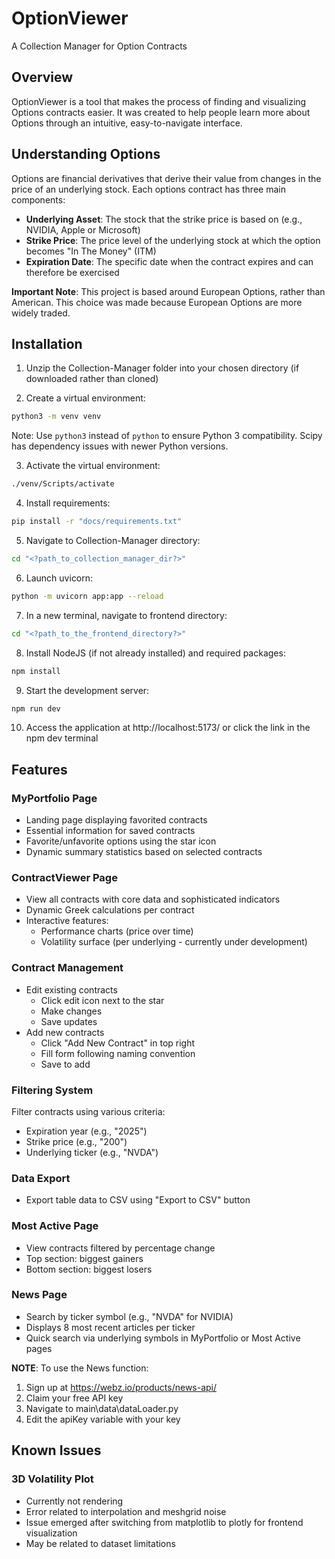 # OptionViewer

A Collection Manager for Option Contracts

## Overview

OptionViewer is a tool that makes the process of finding and visualizing Options contracts easier. It was created to help people learn more about Options through an intuitive, easy-to-navigate interface.

## Understanding Options

Options are financial derivatives that derive their value from changes in the price of an underlying stock. Each options contract has three main components:

- **Underlying Asset**: The stock that the strike price is based on (e.g., NVIDIA, Apple or Microsoft)
- **Strike Price**: The price level of the underlying stock at which the option becomes "In The Money" (ITM)
- **Expiration Date**: The specific date when the contract expires and can therefore be exercised

**Important Note**: This project is based around European Options, rather than American. This choice was made because European Options are more widely traded.

## Installation

1. Unzip the Collection-Manager folder into your chosen directory (if downloaded rather than cloned)

2. Create a virtual environment:
```bash
python3 -m venv venv
```
Note: Use `python3` instead of `python` to ensure Python 3 compatibility. Scipy has dependency issues with newer Python versions.

3. Activate the virtual environment:
```bash
./venv/Scripts/activate
```

4. Install requirements:
```bash
pip install -r "docs/requirements.txt"
```

5. Navigate to Collection-Manager directory:
```bash
cd "<?path_to_collection_manager_dir?>"
```

6. Launch uvicorn:
```bash
python -m uvicorn app:app --reload
```

7. In a new terminal, navigate to frontend directory:
```bash
cd "<?path_to_the_frontend_directory?>"
```

8. Install NodeJS (if not already installed) and required packages:
```bash
npm install
```

9. Start the development server:
```bash
npm run dev
```

10. Access the application at http://localhost:5173/ or click the link in the npm dev terminal

## Features

### MyPortfolio Page
- Landing page displaying favorited contracts
- Essential information for saved contracts
- Favorite/unfavorite options using the star icon
- Dynamic summary statistics based on selected contracts

### ContractViewer Page
- View all contracts with core data and sophisticated indicators
- Dynamic Greek calculations per contract
- Interactive features:
  - Performance charts (price over time)
  - Volatility surface (per underlying - currently under development)

### Contract Management
- Edit existing contracts
  - Click edit icon next to the star
  - Make changes
  - Save updates
- Add new contracts
  - Click "Add New Contract" in top right
  - Fill form following naming convention
  - Save to add

### Filtering System
Filter contracts using various criteria:
- Expiration year (e.g., "2025")
- Strike price (e.g., "200")
- Underlying ticker (e.g., "NVDA")

### Data Export
- Export table data to CSV using "Export to CSV" button

### Most Active Page
- View contracts filtered by percentage change
- Top section: biggest gainers
- Bottom section: biggest losers

### News Page
- Search by ticker symbol (e.g., "NVDA" for NVIDIA)
- Displays 8 most recent articles per ticker
- Quick search via underlying symbols in MyPortfolio or Most Active pages

**NOTE**: To use the News function:
1. Sign up at https://webz.io/products/news-api/
2. Claim your free API key
3. Navigate to main\data\dataLoader.py
4. Edit the apiKey variable with your key

## Known Issues

### 3D Volatility Plot
- Currently not rendering
- Error related to interpolation and meshgrid noise
- Issue emerged after switching from matplotlib to plotly for frontend visualization
- May be related to dataset limitations